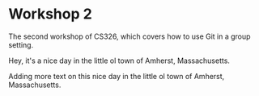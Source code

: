 # Workshop 2

The second workshop of CS326, which covers how to use Git in a group setting.

Hey, it's a nice day in the little ol town of Amherst, Massachusetts.

Adding more text on this nice day in the little ol town of Amherst, Massachusetts.
